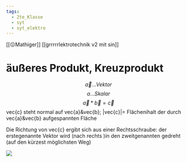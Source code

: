 ```yaml
---
tags:
  - 2te_Klasse
  - syt
  - syt_elektro
---
```

[[😖Mathiger]] [[grrrrrlektrotechnik v2 mit sin]]

# äußeres Produkt, Kreuzprodukt 
$$\vec{a} \dots Vektor$$
$$a \dots Skalar$$
$$\vec{a}*\vec{b}=\vec{c}$$ 
vec{c} steht normal auf vec{a}&vec{b};
|vec{c}|= Flächenihalt der durch vec{a}&vec{b} aufgespannten Fläche

Die Richtung von vec{c} ergibt sich aus einer Rechtsschraube:
der erstegenannte Vektor wird (nach rechts )in den zweitgenannten gedreht (auf den kürzest möglichsten Weg)

![](DR25-04-2024-23.excalidraw.svg)

